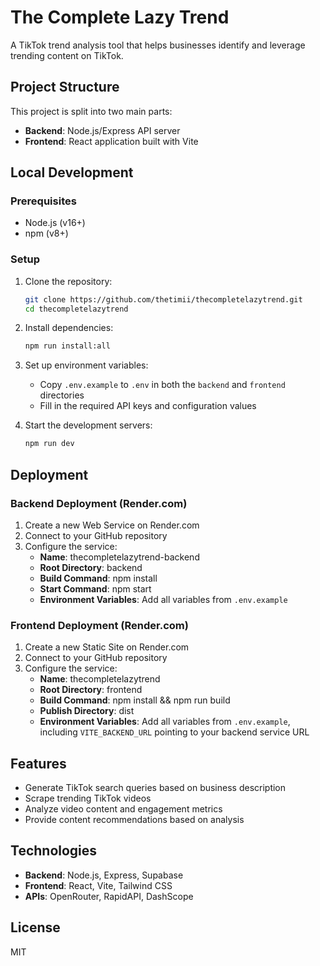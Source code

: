 # The Complete Lazy Trend

A TikTok trend analysis tool that helps businesses identify and leverage trending content on TikTok.

## Project Structure

This project is split into two main parts:

- **Backend**: Node.js/Express API server
- **Frontend**: React application built with Vite

## Local Development

### Prerequisites

- Node.js (v16+)
- npm (v8+)

### Setup

1. Clone the repository:
   ```bash
   git clone https://github.com/thetimii/thecompletelazytrend.git
   cd thecompletelazytrend
   ```

2. Install dependencies:
   ```bash
   npm run install:all
   ```

3. Set up environment variables:
   - Copy `.env.example` to `.env` in both the `backend` and `frontend` directories
   - Fill in the required API keys and configuration values

4. Start the development servers:
   ```bash
   npm run dev
   ```

## Deployment

### Backend Deployment (Render.com)

1. Create a new Web Service on Render.com
2. Connect to your GitHub repository
3. Configure the service:
   - **Name**: thecompletelazytrend-backend
   - **Root Directory**: backend
   - **Build Command**: npm install
   - **Start Command**: npm start
   - **Environment Variables**: Add all variables from `.env.example`

### Frontend Deployment (Render.com)

1. Create a new Static Site on Render.com
2. Connect to your GitHub repository
3. Configure the service:
   - **Name**: thecompletelazytrend
   - **Root Directory**: frontend
   - **Build Command**: npm install && npm run build
   - **Publish Directory**: dist
   - **Environment Variables**: Add all variables from `.env.example`, including `VITE_BACKEND_URL` pointing to your backend service URL

## Features

- Generate TikTok search queries based on business description
- Scrape trending TikTok videos
- Analyze video content and engagement metrics
- Provide content recommendations based on analysis

## Technologies

- **Backend**: Node.js, Express, Supabase
- **Frontend**: React, Vite, Tailwind CSS
- **APIs**: OpenRouter, RapidAPI, DashScope

## License

MIT
